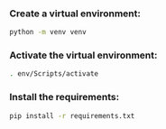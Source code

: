 ### Create a virtual environment:
```bash
python -m venv venv
```
### Activate the virtual environment:
```bash
. env/Scripts/activate
```
### Install the requirements:
```bash
pip install -r requirements.txt
```